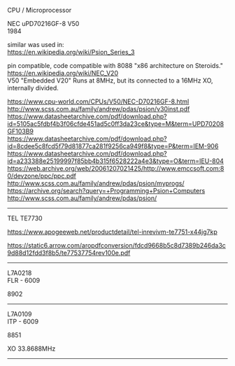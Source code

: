 CPU / Microprocessor </br>

NEC uPD70216GF-8 V50 </br>
1984 </br>

similar was used in:  </br>
https://en.wikipedia.org/wiki/Psion_Series_3 </br>

pin compatible, code compatible with 8088 "x86 architecture on Steroids." </br>
https://en.wikipedia.org/wiki/NEC_V20 </br>
V50 "Embedded V20" Runs at 8MHz, but its connected to a 16MHz XO, internally divided. </br>

https://www.cpu-world.com/CPUs/V50/NEC-D70216GF-8.html </br>
http://www.scss.com.au/family/andrew/pdas/psion/v30inst.pdf </br>
https://www.datasheetarchive.com/pdf/download.php?id=5105ac5fdbf4b3f06cfde451ad5c0ff3da23ce&type=M&term=UPD70208GF103B9 </br>
https://www.datasheetarchive.com/pdf/download.php?id=8cdee5c8fcd5f79d81877ca281f9256ca949f8&type=P&term=IEM-906 </br>
https://www.datasheetarchive.com/pdf/download.php?id=a233388e25199997f85bb4b315f6528222a4e3&type=O&term=IEU-804 </br>
https://web.archive.org/web/20061207021425/http://www.emccsoft.com:80/devzone/ppc/ppc.pdf </br>
http://www.scss.com.au/family/andrew/pdas/psion/myprogs/ </br>
https://archive.org/search?query=+Programming+Psion+Computers </br>
http://www.scss.com.au/family/andrew/pdas/psion/ </br>

-------

TEL TE7730 </br>

https://www.apogeeweb.net/productdetail/tel-inrevivm-te7751-x44jg7kp </br>

https://static6.arrow.com/aropdfconversion/fdcd9668b5c8d7389b246da3c9d88d12fdd3f8b5/te77537754rev100e.pdf </br>

--------

L7A0218 </br>
FLR - 6009 </br>

8902 </br>

-------

L7A0109 </br>
ITP - 6009 </br>

8851 </br>

XO 33.8688MHz

------
